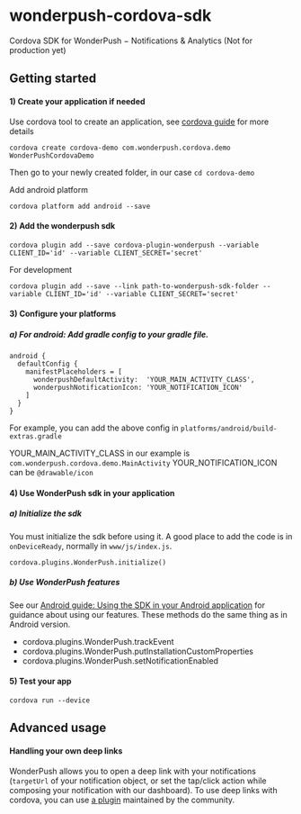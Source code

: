 # wonderpush-cordova-sdk
Cordova SDK for WonderPush − Notifications &amp; Analytics
(Not for production yet)

## Getting started
#### 1) Create your application if needed
Use cordova tool to create an application, see [cordova guide](https://cordova.apache.org/docs/en/latest/guide/cli/) for more details
```
cordova create cordova-demo com.wonderpush.cordova.demo WonderPushCordovaDemo
```
Then go to your newly created folder, in our case `cd cordova-demo`

Add android platform
```
cordova platform add android --save
```
#### 2) Add the wonderpush sdk
```
cordova plugin add --save cordova-plugin-wonderpush --variable CLIENT_ID='id' --variable CLIENT_SECRET='secret'
```
For development 
```
cordova plugin add --save --link path-to-wonderpush-sdk-folder --variable CLIENT_ID='id' --variable CLIENT_SECRET='secret'
```

#### 3) Configure your platforms
##### a) For android: Add gradle config to your gradle file.
```
android {
  defaultConfig {
    manifestPlaceholders = [
      wonderpushDefaultActivity:  'YOUR_MAIN_ACTIVITY_CLASS',
      wonderpushNotificationIcon: 'YOUR_NOTIFICATION_ICON'
    ]
  }
}
```
For example, you can add the above config in `platforms/android/build-extras.gradle`

YOUR_MAIN_ACTIVITY_CLASS in our example is `com.wonderpush.cordova.demo.MainActivity`
YOUR_NOTIFICATION_ICON can be `@drawable/icon`

#### 4) Use WonderPush sdk in your application
##### a) Initialize the sdk
You must initialize the sdk before using it. A good place to add the code is in `onDeviceReady`, normally in `www/js/index.js`.
```
cordova.plugins.WonderPush.initialize()
```
##### b) Use WonderPush features
See our [Android guide: Using the SDK in your Android application](http://www.wonderpush.com/docs/android/getting-started) for guidance about using our features. These methods do the same thing as in Android version.
- cordova.plugins.WonderPush.trackEvent
- cordova.plugins.WonderPush.putInstallationCustomProperties
- cordova.plugins.WonderPush.setNotificationEnabled

#### 5) Test your app
```
cordova run --device
```

## Advanced usage
#### Handling your own deep links
WonderPush allows you to open a deep link with your notifications (`targetUrl` of your notification object, or set the tap/click action while composing your notification with our dashboard). To use deep links with cordova, you can use [a plugin](https://github.com/EddyVerbruggen/Custom-URL-scheme) maintained by the community.
